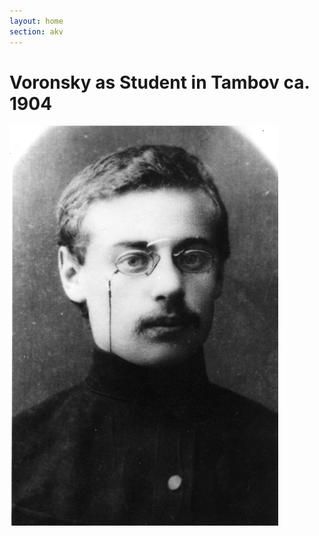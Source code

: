 ```yaml
---
layout: home
section: akv
---
```


# Voronsky as Student in Tambov ca. 1904

![](../Images/Photos/AKV_GIMN04o.jpg)
